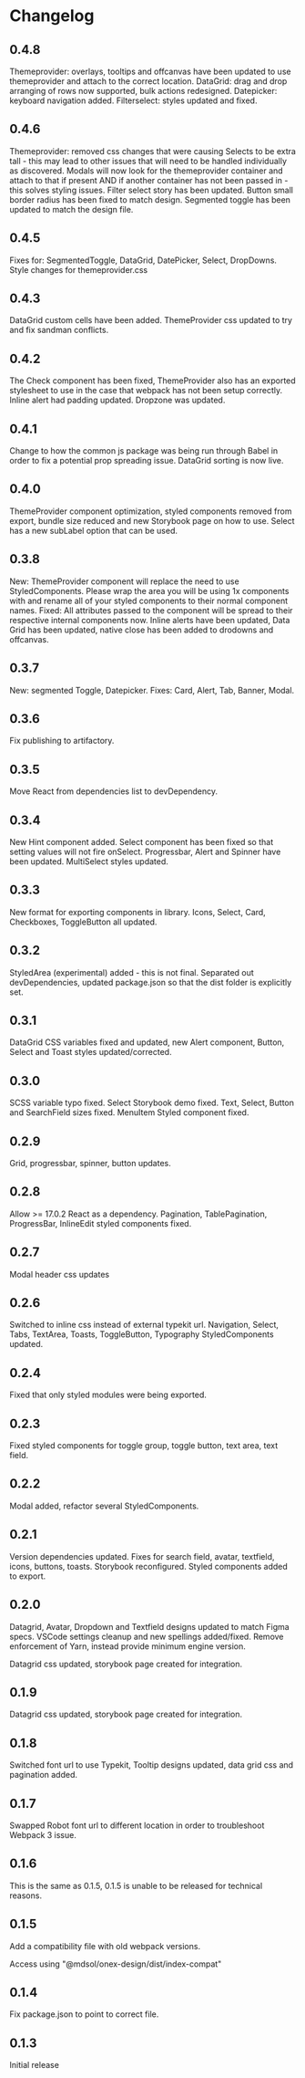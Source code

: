 # Changelog

## 0.4.8

Themeprovider: overlays, tooltips and offcanvas have been updated to use themeprovider and attach to the correct location. DataGrid: drag and drop arranging of rows now supported, bulk actions redesigned. Datepicker: keyboard navigation added. Filterselect: styles updated and fixed.
## 0.4.6

Themeprovider: removed css changes that were causing Selects to be extra tall - this may lead to other issues that will need to be handled individually as discovered. Modals will now look for the themeprovider container and attach to that if present AND if another container has not been passed in - this solves styling issues. Filter select story has been updated. Button small border radius has been fixed to match design. Segmented toggle has been updated to match the design file.
## 0.4.5

Fixes for: SegmentedToggle, DataGrid, DatePicker, Select, DropDowns. Style changes for themeprovider.css

## 0.4.3

DataGrid custom cells have been added. ThemeProvider css updated to try and fix sandman conflicts.

## 0.4.2

The Check component has been fixed, ThemeProvider also has an exported stylesheet to use in the case that webpack has not been setup correctly. Inline alert had padding updated. Dropzone was updated.

## 0.4.1

Change to how the common js package was being run through Babel in order to fix a potential prop spreading issue. DataGrid sorting is now live.

## 0.4.0

ThemeProvider component optimization, styled components removed from export, bundle size reduced and new Storybook page on how to use. Select has a new subLabel option that can be used.

## 0.3.8

New: ThemeProvider component will replace the need to use StyledComponents. Please wrap the area you will be using 1x components with <ThemeProvider /> and rename all of your styled components to their normal component names.
Fixed: All attributes passed to the component will be spread to their respective internal components now. Inline alerts have been updated, Data Grid has been updated, native close has been added to drodowns and offcanvas.

## 0.3.7

New: segmented Toggle, Datepicker. Fixes: Card, Alert, Tab, Banner, Modal.

## 0.3.6

Fix publishing to artifactory.

## 0.3.5

Move React from dependencies list to devDependency.

## 0.3.4

New Hint component added. Select component has been fixed so that setting values will not fire onSelect. Progressbar, Alert and Spinner have been updated. MultiSelect styles updated.

## 0.3.3

New format for exporting components in library. Icons, Select, Card, Checkboxes, ToggleButton all updated.

## 0.3.2

StyledArea (experimental) added - this is not final. Separated out devDependencies, updated package.json so that the dist folder is explicitly set.

## 0.3.1

DataGrid CSS variables fixed and updated, new Alert component, Button, Select and Toast styles updated/corrected.

## 0.3.0

SCSS variable typo fixed. Select Storybook demo fixed. Text, Select, Button and SearchField sizes fixed. MenuItem Styled component fixed.

## 0.2.9

Grid, progressbar, spinner, button updates.

## 0.2.8

Allow >= 17.0.2 React as a dependency. Pagination, TablePagination, ProgressBar, InlineEdit styled components fixed.

## 0.2.7

Modal header css updates

## 0.2.6

Switched to inline css instead of external typekit url. Navigation, Select, Tabs, TextArea, Toasts, ToggleButton, Typography StyledComponents updated.

## 0.2.4

Fixed that only styled modules were being exported.

## 0.2.3

Fixed styled components for toggle group, toggle button, text area, text field.

## 0.2.2

Modal added, refactor several StyledComponents.

## 0.2.1

Version dependencies updated. Fixes for search field, avatar, textfield, icons, buttons, toasts. Storybook reconfigured. Styled components added to export.

## 0.2.0

Datagrid, Avatar, Dropdown and Textfield designs updated to match Figma specs. VSCode settings cleanup and new spellings added/fixed. Remove enforcement of Yarn, instead provide minimum engine version.

Datagrid css updated, storybook page created for integration.

## 0.1.9

Datagrid css updated, storybook page created for integration.

## 0.1.8

Switched font url to use Typekit, Tooltip designs updated, data grid css and pagination added.

## 0.1.7

Swapped Robot font url to different location in order to troubleshoot Webpack 3 issue.

## 0.1.6

This is the same as 0.1.5, 0.1.5 is unable to be released for technical reasons.

## 0.1.5

Add a compatibility file with old webpack versions.

Access using "@mdsol/onex-design/dist/index-compat"

## 0.1.4

Fix package.json to point to correct file.

## 0.1.3

Initial release
